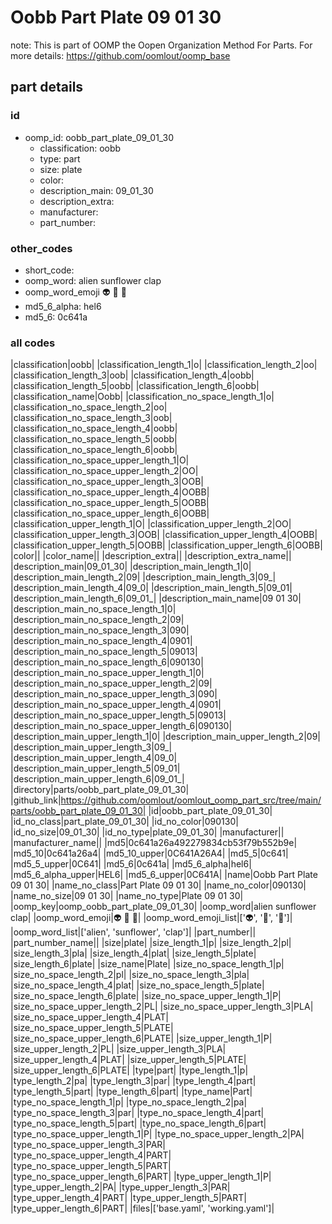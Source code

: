 # Oobb Part Plate 09 01 30  

note: This is part of OOMP the Oopen Organization Method For Parts. For more details: https://github.com/oomlout/oomp_base

##  part details





### id
* oomp_id: oobb_part_plate_09_01_30
  * classification: oobb
  * type: part
  * size: plate
  * color: 
  * description_main: 09_01_30
  * description_extra: 
  * manufacturer: 
  * part_number: 

### other_codes
* short_code: 
* oomp_word: alien sunflower clap
* oomp_word_emoji :alien: :sunflower: :clap:
* md5_6_alpha: hel6
* md5_6: 0c641a

### all codes 
|classification|oobb|
|classification_length_1|o|
|classification_length_2|oo|
|classification_length_3|oob|
|classification_length_4|oobb|
|classification_length_5|oobb|
|classification_length_6|oobb|
|classification_name|Oobb|
|classification_no_space_length_1|o|
|classification_no_space_length_2|oo|
|classification_no_space_length_3|oob|
|classification_no_space_length_4|oobb|
|classification_no_space_length_5|oobb|
|classification_no_space_length_6|oobb|
|classification_no_space_upper_length_1|O|
|classification_no_space_upper_length_2|OO|
|classification_no_space_upper_length_3|OOB|
|classification_no_space_upper_length_4|OOBB|
|classification_no_space_upper_length_5|OOBB|
|classification_no_space_upper_length_6|OOBB|
|classification_upper_length_1|O|
|classification_upper_length_2|OO|
|classification_upper_length_3|OOB|
|classification_upper_length_4|OOBB|
|classification_upper_length_5|OOBB|
|classification_upper_length_6|OOBB|
|color||
|color_name||
|description_extra||
|description_extra_name||
|description_main|09_01_30|
|description_main_length_1|0|
|description_main_length_2|09|
|description_main_length_3|09_|
|description_main_length_4|09_0|
|description_main_length_5|09_01|
|description_main_length_6|09_01_|
|description_main_name|09 01 30|
|description_main_no_space_length_1|0|
|description_main_no_space_length_2|09|
|description_main_no_space_length_3|090|
|description_main_no_space_length_4|0901|
|description_main_no_space_length_5|09013|
|description_main_no_space_length_6|090130|
|description_main_no_space_upper_length_1|0|
|description_main_no_space_upper_length_2|09|
|description_main_no_space_upper_length_3|090|
|description_main_no_space_upper_length_4|0901|
|description_main_no_space_upper_length_5|09013|
|description_main_no_space_upper_length_6|090130|
|description_main_upper_length_1|0|
|description_main_upper_length_2|09|
|description_main_upper_length_3|09_|
|description_main_upper_length_4|09_0|
|description_main_upper_length_5|09_01|
|description_main_upper_length_6|09_01_|
|directory|parts/oobb_part_plate_09_01_30|
|github_link|https://github.com/oomlout/oomlout_oomp_part_src/tree/main/parts/oobb_part_plate_09_01_30|
|id|oobb_part_plate_09_01_30|
|id_no_class|part_plate_09_01_30|
|id_no_color|090130|
|id_no_size|09_01_30|
|id_no_type|plate_09_01_30|
|manufacturer||
|manufacturer_name||
|md5|0c641a26a492279834cb53f79b552b9e|
|md5_10|0c641a26a4|
|md5_10_upper|0C641A26A4|
|md5_5|0c641|
|md5_5_upper|0C641|
|md5_6|0c641a|
|md5_6_alpha|hel6|
|md5_6_alpha_upper|HEL6|
|md5_6_upper|0C641A|
|name|Oobb Part Plate 09 01 30|
|name_no_class|Part Plate 09 01 30|
|name_no_color|090130|
|name_no_size|09 01 30|
|name_no_type|Plate 09 01 30|
|oomp_key|oomp_oobb_part_plate_09_01_30|
|oomp_word|alien sunflower clap|
|oomp_word_emoji|:alien: :sunflower: :clap:|
|oomp_word_emoji_list|[':alien:', ':sunflower:', ':clap:']|
|oomp_word_list|['alien', 'sunflower', 'clap']|
|part_number||
|part_number_name||
|size|plate|
|size_length_1|p|
|size_length_2|pl|
|size_length_3|pla|
|size_length_4|plat|
|size_length_5|plate|
|size_length_6|plate|
|size_name|Plate|
|size_no_space_length_1|p|
|size_no_space_length_2|pl|
|size_no_space_length_3|pla|
|size_no_space_length_4|plat|
|size_no_space_length_5|plate|
|size_no_space_length_6|plate|
|size_no_space_upper_length_1|P|
|size_no_space_upper_length_2|PL|
|size_no_space_upper_length_3|PLA|
|size_no_space_upper_length_4|PLAT|
|size_no_space_upper_length_5|PLATE|
|size_no_space_upper_length_6|PLATE|
|size_upper_length_1|P|
|size_upper_length_2|PL|
|size_upper_length_3|PLA|
|size_upper_length_4|PLAT|
|size_upper_length_5|PLATE|
|size_upper_length_6|PLATE|
|type|part|
|type_length_1|p|
|type_length_2|pa|
|type_length_3|par|
|type_length_4|part|
|type_length_5|part|
|type_length_6|part|
|type_name|Part|
|type_no_space_length_1|p|
|type_no_space_length_2|pa|
|type_no_space_length_3|par|
|type_no_space_length_4|part|
|type_no_space_length_5|part|
|type_no_space_length_6|part|
|type_no_space_upper_length_1|P|
|type_no_space_upper_length_2|PA|
|type_no_space_upper_length_3|PAR|
|type_no_space_upper_length_4|PART|
|type_no_space_upper_length_5|PART|
|type_no_space_upper_length_6|PART|
|type_upper_length_1|P|
|type_upper_length_2|PA|
|type_upper_length_3|PAR|
|type_upper_length_4|PART|
|type_upper_length_5|PART|
|type_upper_length_6|PART|
|files|['base.yaml', 'working.yaml']|
